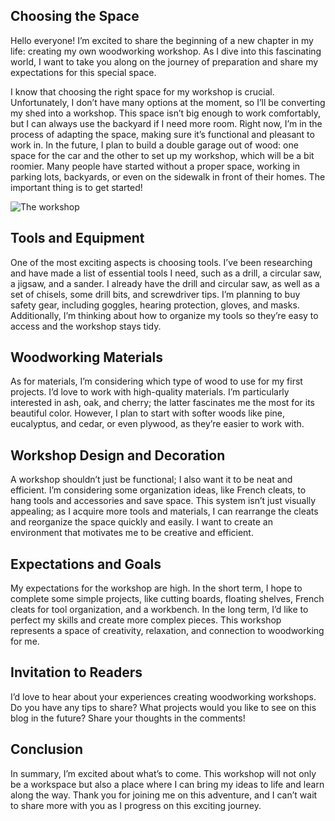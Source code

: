 ## Choosing the Space

Hello everyone! I’m excited to share the beginning of a new chapter in my life: creating my own woodworking workshop. As I dive into this fascinating world, I want to take you along on the journey of preparation and share my expectations for this special space.

I know that choosing the right space for my workshop is crucial. Unfortunately, I don’t have many options at the moment, so I’ll be converting my shed into a workshop. This space isn’t big enough to work comfortably, but I can always use the backyard if I need more room. Right now, I’m in the process of adapting the space, making sure it’s functional and pleasant to work in. In the future, I plan to build a double garage out of wood: one space for the car and the other to set up my workshop, which will be a bit roomier. Many people have started without a proper space, working in parking lots, backyards, or even on the sidewalk in front of their homes. The important thing is to get started!

![The workshop](/images/blog/eleccion-del-espacio/eleccionDelEspacio.webp)

## Tools and Equipment

One of the most exciting aspects is choosing tools. I’ve been researching and have made a list of essential tools I need, such as a drill, a circular saw, a jigsaw, and a sander. I already have the drill and circular saw, as well as a set of chisels, some drill bits, and screwdriver tips. I’m planning to buy safety gear, including goggles, hearing protection, gloves, and masks. Additionally, I’m thinking about how to organize my tools so they’re easy to access and the workshop stays tidy.

## Woodworking Materials

As for materials, I’m considering which type of wood to use for my first projects. I’d love to work with high-quality materials. I’m particularly interested in ash, oak, and cherry; the latter fascinates me the most for its beautiful color. However, I plan to start with softer woods like pine, eucalyptus, and cedar, or even plywood, as they’re easier to work with.

## Workshop Design and Decoration

A workshop shouldn’t just be functional; I also want it to be neat and efficient. I’m considering some organization ideas, like French cleats, to hang tools and accessories and save space. This system isn’t just visually appealing; as I acquire more tools and materials, I can rearrange the cleats and reorganize the space quickly and easily. I want to create an environment that motivates me to be creative and efficient.

## Expectations and Goals

My expectations for the workshop are high. In the short term, I hope to complete some simple projects, like cutting boards, floating shelves, French cleats for tool organization, and a workbench. In the long term, I’d like to perfect my skills and create more complex pieces. This workshop represents a space of creativity, relaxation, and connection to woodworking for me.

## Invitation to Readers

I’d love to hear about your experiences creating woodworking workshops. Do you have any tips to share? What projects would you like to see on this blog in the future? Share your thoughts in the comments!

## Conclusion

In summary, I’m excited about what’s to come. This workshop will not only be a workspace but also a place where I can bring my ideas to life and learn along the way. Thank you for joining me on this adventure, and I can’t wait to share more with you as I progress on this exciting journey.
